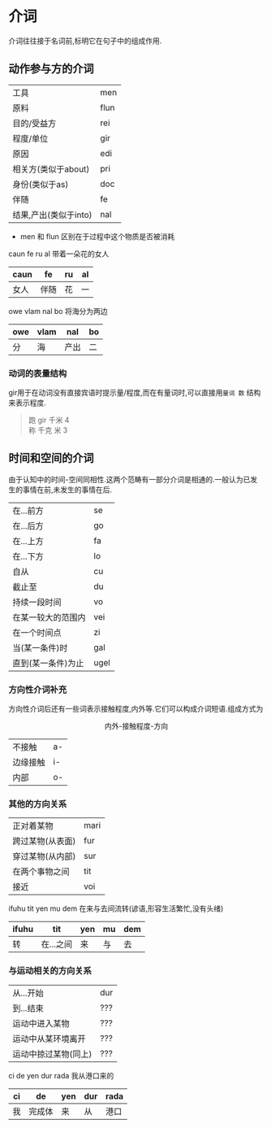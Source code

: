 # 介词

介词往往接于名词前,标明它在句子中的组成作用.
## 动作参与方的介词

| | |
|---|---|
|工具|men|
|原料|flun|
|目的/受益方|rei |
|程度/单位|gir |
|原因|edi|
|相关方(类似于about)|pri|
|身份(类似于as)| doc|
|伴随|fe|
|结果,产出(类似于into)|nal|
- men 和 flun 区别在于过程中这个物质是否被消耗

caun fe ru al 带着一朵花的女人

|caun|fe|ru|al|
|---|---|---|---|
|女人|伴随|花|一|

owe vlam nal bo 将海分为两边

|owe|vlam|nal|bo|
|---|---|---|---|
|分|海|产出|二|
### 动词的表量结构
gir用于在动词没有直接宾语时提示量/程度,而在有量词时,可以直接用`量词 数` 结构来表示程度.

> 跑 gir 千米 4  
> 称 千克 米 3

## 时间和空间的介词

由于认知中的时间-空间同相性.这两个范畴有一部分介词是相通的.一般认为已发生的事情在前,未发生的事情在后.

| | |
|---|---|
|在...前方|se|
|在...后方|go|
|在...上方|fa|
|在...下方|lo|
|自从|cu|
|截止至|du|
|持续一段时间|vo|
|在某一较大的范围内|vei|
|在一个时间点|zi|
|当(某一条件)时|gal|
|直到(某一条件)为止|ugel|

### 方向性介词补充
方向性介词后还有一些词表示接触程度,内外等.它们可以构成介词短语.组成方式为

<div style="text-align: center;">内外-接触程度-方向</div>

| | |
|---|---|
|不接触|a-|
|边缘接触|i-|
|内部|o-|

### 其他的方向关系

| | |
|---|---|
|正对着某物|mari|
|跨过某物(从表面)|fur|
|穿过某物(从内部)|sur|
|在两个事物之间|tit|
|接近|voi|

ifuhu tit yen mu dem 在来与去间流转(谚语,形容生活繁忙,没有头绪)

|ifuhu|tit|yen|mu|dem|
|---|---|---|---|---|
|转|在...之间|来|与|去|
### 与运动相关的方向关系

| | |
|---|---|
|从...开始|dur|
|到...结束|???|
|运动中进入某物|???|
|运动中从某环境离开|???|
|运动中掠过某物(同上)|???|

ci de yen dur rada 我从港口来的

|ci|de|yen|dur|rada|
|---|---|---|---|---|
|我|完成体|来|从|港口|
